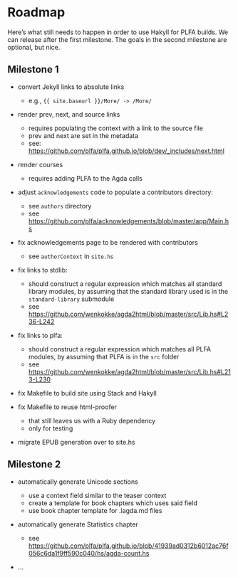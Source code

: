 # Roadmap

Here’s what still needs to happen in order to use Hakyll for PLFA builds.
We can release after the first milestone.
The goals in the second milestone are optional, but nice.


## Milestone 1

- convert Jekyll links to absolute links
  + e.g., `{{ site.baseurl }}/More/ -> /More/`

- render prev, next, and source links
  + requires populating the context with a link to the source file
  + prev and next are set in the metadata
  + see: https://github.com/plfa/plfa.github.io/blob/dev/_includes/next.html

- render courses
  + requires adding PLFA to the Agda calls

- adjust `acknowledgements` code to populate a contributors directory:
  + see `authors` directory
  + see https://github.com/plfa/acknowledgements/blob/master/app/Main.hs

- fix acknowledgements page to be rendered with contributors
  + see `authorContext` in `site.hs`

- fix links to stdlib:
  + should construct a regular expression which matches all standard library modules,
    by assuming that the standard library used is in the `standard-library` submodule
  + see https://github.com/wenkokke/agda2html/blob/master/src/Lib.hs#L236-L242

- fix links to plfa:
  + should construct a regular expression which matches all PLFA modules,
    by assuming that PLFA is in the `src` folder
  + see https://github.com/wenkokke/agda2html/blob/master/src/Lib.hs#L213-L230

- fix Makefile to build site using Stack and Hakyll

- fix Makefile to reuse html-proofer
  + that still leaves us with a Ruby dependency
  + only for testing

- migrate EPUB generation over to site.hs


## Milestone 2

- automatically generate Unicode sections
  + use a context field similar to the teaser context
  + create a template for book chapters which uses said field
  + use book chapter template for .lagda.md files

- automatically generate Statistics chapter
  + see https://github.com/plfa/plfa.github.io/blob/41939ad0312b6012ac76f056c6da1f9ff590c040/hs/agda-count.hs

- …
